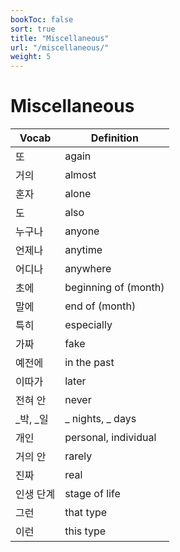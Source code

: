 ```yaml
---
bookToc: false
sort: true
title: "Miscellaneous"
url: "/miscellaneous/"
weight: 5
---
```


# Miscellaneous

| Vocab     | Definition           |
| --------- | -------------------- |
| 또        | again                |
| 거의      | almost               |
| 혼자      | alone                |
| 도        | also                 |
| 누구나    | anyone               |
| 언제나    | anytime              |
| 어디나    | anywhere             |
| 초에      | beginning of (month) |
| 말에      | end of (month)       |
| 특히      | especially           |
| 가짜      | fake                 |
| 예전에    | in the past          |
| 이따가    | later                |
| 전혀 안   | never                |
| _박, _일  | _ nights, _ days     |
| 개인      | personal, individual |
| 거의 안   | rarely               |
| 진짜      | real                 |
| 인생 단계 | stage of life        |
| 그런      | that type            |
| 이런      | this type            |
